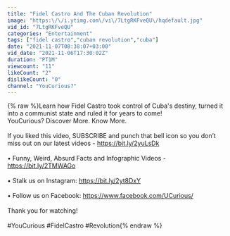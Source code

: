 ```yaml
---
title: "Fidel Castro And The Cuban Revolution"
image: "https:\/\/i.ytimg.com\/vi\/7LtgRKFveQU\/hqdefault.jpg"
vid_id: "7LtgRKFveQU"
categories: "Entertainment"
tags: ["fidel castro","cuban revolution","cuba"]
date: "2021-11-07T08:38:07+03:00"
vid_date: "2021-11-06T17:30:02Z"
duration: "PT1M"
viewcount: "11"
likeCount: "2"
dislikeCount: "0"
channel: "YouCurious?"
---
```

{% raw %}Learn how Fidel Castro took control of Cuba's destiny, turned it into a communist state and ruled it for years to come!<br />YouCurious? Discover More. Know More.<br /><br />If you liked this video, SUBSCRIBE and punch that bell icon so you don’t miss out on our latest videos - <a rel="nofollow" target="blank" href="https://bit.ly/2yuLsDk">https://bit.ly/2yuLsDk</a><br /><br />• Funny, Weird, Absurd Facts and Infographic Videos - <a rel="nofollow" target="blank" href="https://bit.ly/2TMWAGo">https://bit.ly/2TMWAGo</a><br /><br />• Stalk us on Instagram: <a rel="nofollow" target="blank" href="https://bit.ly/2yt8DxY">https://bit.ly/2yt8DxY</a><br /><br />• Follow us on Facebook: <a rel="nofollow" target="blank" href="https://www.facebook.com/UCurious/">https://www.facebook.com/UCurious/</a><br /><br />Thank you for watching!<br /><br />#YouCurious #FidelCastro #Revolution{% endraw %}
